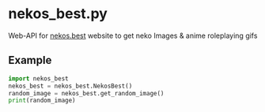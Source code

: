 # nekos_best.py
Web-API for [nekos.best](https://nekos.best) website to get neko Images &amp; anime roleplaying gifs

## Example
```python
import nekos_best
nekos_best = nekos_best.NekosBest()
random_image = nekos_best.get_random_image()
print(random_image)
```
